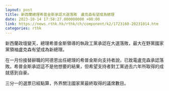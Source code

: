 ```yaml
---
layout: post
title: 新西蘭總理希普金斯承認大選落敗　盧克森有望成為總理
date: 2023-10-14 17:58:27.000000000 +08:00
link: https://news.rthk.hk/rthk/ch/component/k2/1723160-20231014.htm
categories: rthk
---
```


新西蘭政壇變天，總理希普金斯領導的執政工黨承認在大選落敗，最大在野黨國家黨領袖盧克森有望成為新總理。

在一月份接替辭職的阿德恩出任總理的希普金斯向支持者說，已致電盧克森承認落敗。希普金斯承認這不是他想要的結果，但希望支持者對工黨過去六年所取得的成就感到自豪。

三分一的選票已經點算，外界關注國家黨最終取得的議席數目。

